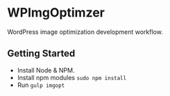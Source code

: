 # WPImgOptimzer
WordPress image optimization development workflow.

## Getting Started

- Install Node & NPM.
- Install npm modules `sudo npm install`
- Run `gulp imgopt`

